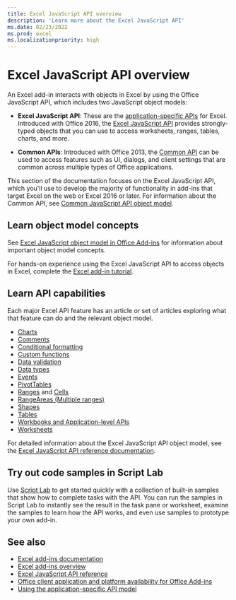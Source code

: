 ```yaml
---
title: Excel JavaScript API overview
description: 'Learn more about the Excel JavaScript API'
ms.date: 02/23/2022
ms.prod: excel
ms.localizationpriority: high
---
```


# Excel JavaScript API overview

An Excel add-in interacts with objects in Excel by using the Office JavaScript API, which includes two JavaScript object models:

* **Excel JavaScript API**: These are the [application-specific APIs](../../develop/application-specific-api-model.md) for Excel. Introduced with Office 2016, the [Excel JavaScript API](/javascript/api/excel) provides strongly-typed objects that you can use to access worksheets, ranges, tables, charts, and more.

* **Common APIs**: Introduced with Office 2013, the [Common API](/javascript/api/office) can be used to access features such as UI, dialogs, and client settings that are common across multiple types of Office applications.

This section of the documentation focuses on the Excel JavaScript API, which you'll use to develop the majority of functionality in add-ins that target Excel on the web or Excel 2016 or later. For information about the Common API, see [Common JavaScript API object model](../../develop/office-javascript-api-object-model.md).

## Learn object model concepts

See [Excel JavaScript object model in Office Add-ins](../../excel/excel-add-ins-core-concepts.md) for information about important object model concepts.

For hands-on experience using the Excel JavaScript API to access objects in Excel, complete the [Excel add-in tutorial](../../tutorials/excel-tutorial.md).

## Learn API capabilities

Each major Excel API feature has an article or set of articles exploring what that feature can do and the relevant object model.

* [Charts](../../excel/excel-add-ins-charts.md)
* [Comments](../../excel/excel-add-ins-comments.md)
* [Conditional formatting](../../excel/excel-add-ins-conditional-formatting.md)
* [Custom functions](../../excel/custom-functions-overview.md)
* [Data validation](../../excel/excel-add-ins-data-validation.md)
* [Data types](../../excel/excel-data-types-overview.md)
* [Events](../../excel/excel-add-ins-events.md)
* [PivotTables](../../excel/excel-add-ins-pivottables.md)
* [Ranges](../../excel/excel-add-ins-ranges-get.md) and [Cells](../../excel/excel-add-ins-cells.md)
* [RangeAreas (Multiple ranges)](../../excel/excel-add-ins-multiple-ranges.md)
* [Shapes](../../excel/excel-add-ins-shapes.md)
* [Tables](../../excel/excel-add-ins-tables.md)
* [Workbooks and Application-level APIs](../../excel/excel-add-ins-workbooks.md)
* [Worksheets](../../excel/excel-add-ins-worksheets.md)

For detailed information about the Excel JavaScript API object model, see the [Excel JavaScript API reference documentation](/javascript/api/excel).

## Try out code samples in Script Lab

Use [Script Lab](../../overview/explore-with-script-lab.md) to get started quickly with a collection of built-in samples that show how to complete tasks with the API. You can run the samples in Script Lab to instantly see the result in the task pane or worksheet, examine the samples to learn how the API works, and even use samples to prototype your own add-in.

## See also

* [Excel add-ins documentation](../../excel/index.yml)
* [Excel add-ins overview](../../excel/excel-add-ins-overview.md)
* [Excel JavaScript API reference](/javascript/api/excel)
* [Office client application and platform availability for Office Add-ins](/javascript/api/requirement-sets)
* [Using the application-specific API model](../../develop/application-specific-api-model.md)
